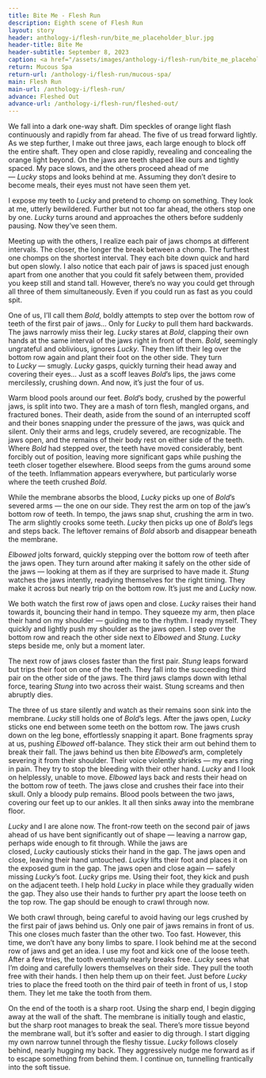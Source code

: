 ```yaml
---
title: Bite Me - Flesh Run
description: Eighth scene of Flesh Run
layout: story
header: anthology-i/flesh-run/bite_me_placeholder_blur.jpg
header-title: Bite Me
header-subtitle: September 8, 2023
caption: <a href="/assets/images/anthology-i/flesh-run/bite_me_placeholder.jpg" target="_blank">A.I. placeholder artwork</a> generated using <a href="https://creator.nightcafe.studio/creation/BRuyOXRG0OyxsEykBo1I" target="_blank">NightCafe Stable Diffusion v1.5 ⧉</a> — <a href="https://creativecommons.org/publicdomain/zero/1.0/" target="_blank">CC0 1.0 ⧉</a>
return: Mucous Spa
return-url: /anthology-i/flesh-run/mucous-spa/
main: Flesh Run
main-url: /anthology-i/flesh-run/
advance: Fleshed Out
advance-url: /anthology-i/flesh-run/fleshed-out/
---
```


We fall into a dark one-way shaft. Dim speckles of orange light flash continuously and rapidly from far ahead. The five of us tread forward lightly. As we step further, I make out three jaws, each large enough to block off the entire shaft. They open and close rapidly, revealing and concealing the orange light beyond. On the jaws are teeth shaped like ours and tightly spaced. My pace slows, and the others proceed ahead of me — *Lucky* stops and looks behind at me. Assuming they don’t desire to become meals, their eyes must not have seen them yet.

I expose my teeth to *Lucky* and pretend to chomp on something. They look at me, utterly bewildered. Further but not too far ahead, the others stop one by one. *Lucky* turns around and approaches the others before suddenly pausing. Now they’ve seen them.

Meeting up with the others, I realize each pair of jaws chomps at different intervals. The closer, the longer the break between a chomp. The furthest one chomps on the shortest interval. They each bite down quick and hard but open slowly. I also notice that each pair of jaws is spaced just enough apart from one another that you could fit safely between them, provided you keep still and stand tall. However, there’s no way you could get through all three of them simultaneously. Even if you could run as fast as you could spit.

One of us, I’ll call them *Bold*, boldly attempts to step over the bottom row of teeth of the first pair of jaws… Only for *Lucky* to pull them hard backwards. The jaws narrowly miss their leg. *Lucky* stares at *Bold*, clapping their own hands at the same interval of the jaws right in front of them. *Bold*, seemingly ungrateful and oblivious, ignores *Lucky*. They then lift their leg over the bottom row again and plant their foot on the other side. They turn to *Lucky* — smugly. *Lucky* gasps, quickly turning their head away and covering their eyes… Just as a scoff leaves *Bold*’s lips, the jaws come mercilessly, crushing down. And now, it’s just the four of us.

Warm blood pools around our feet. *Bold*’s body, crushed by the powerful jaws, is split into two. They are a mash of torn flesh, mangled organs, and fractured bones. Their death, aside from the sound of an interrupted scoff and their bones snapping under the pressure of the jaws, was quick and silent. Only their arms and legs, crudely severed, are recognizable. The jaws open, and the remains of their body rest on either side of the teeth. Where *Bold* had stepped over, the teeth have moved considerably, bent forcibly out of position, leaving more significant gaps while pushing the teeth closer together elsewhere. Blood seeps from the gums around some of the teeth. Inflammation appears everywhere, but particularly worse where the teeth crushed *Bold*.

While the membrane absorbs the blood, *Lucky* picks up one of *Bold*’s severed arms — the one on our side. They rest the arm on top of the jaw’s bottom row of teeth. In tempo, the jaws snap shut, crushing the arm in two. The arm slightly crooks some teeth. *Lucky* then picks up one of *Bold*’s legs and steps back. The leftover remains of *Bold* absorb and disappear beneath the membrane.

*Elbowed* jolts forward, quickly stepping over the bottom row of teeth after the jaws open. They turn around after making it safely on the other side of the jaws — looking at them as if they are surprised to have made it. *Stung* watches the jaws intently, readying themselves for the right timing. They make it across but nearly trip on the bottom row. It’s just me and *Lucky* now.

We both watch the first row of jaws open and close. *Lucky* raises their hand towards it, bouncing their hand in tempo. They squeeze my arm, then place their hand on my shoulder — guiding me to the rhythm. I ready myself. They quickly and lightly push my shoulder as the jaws open. I step over the bottom row and reach the other side next to *Elbowed* and *Stung*. *Lucky* steps beside me, only but a moment later.

The next row of jaws closes faster than the first pair. *Stung* leaps forward but trips their foot on one of the teeth. They fall into the succeeding third pair on the other side of the jaws. The third jaws clamps down with lethal force, tearing *Stung* into two across their waist. Stung screams and then abruptly dies.

The three of us stare silently and watch as their remains soon sink into the membrane. *Lucky* still holds one of *Bold*’s legs. After the jaws open, *Lucky* sticks one end between some teeth on the bottom row. The jaws crush down on the leg bone, effortlessly snapping it apart. Bone fragments spray at us, pushing *Elbowed* off-balance. They stick their arm out behind them to break their fall. The jaws behind us then bite *Elbowed*’s arm, completely severing it from their shoulder. Their voice violently shrieks — my ears ring in pain. They try to stop the bleeding with their other hand. *Lucky* and I look on helplessly, unable to move. *Elbowed* lays back and rests their head on the bottom row of teeth. The jaws close and crushes their face into their skull. Only a bloody pulp remains. Blood pools between the two jaws, covering our feet up to our ankles. It all then sinks away into the membrane floor.

*Lucky* and I are alone now. The front-row teeth on the second pair of jaws ahead of us have bent significantly out of shape — leaving a narrow gap, perhaps wide enough to fit through. While the jaws are closed, *Lucky* cautiously sticks their hand in the gap. The jaws open and close, leaving their hand untouched. *Lucky* lifts their foot and places it on the exposed gum in the gap. The jaws open and close again — safely missing *Lucky*’s foot. *Lucky* grips me. Using their foot, they kick and push on the adjacent teeth. I help hold *Lucky* in place while they gradually widen the gap. They also use their hands to further pry apart the loose teeth on the top row. The gap should be enough to crawl through now.

We both crawl through, being careful to avoid having our legs crushed by the first pair of jaws behind us. Only one pair of jaws remains in front of us. This one closes much faster than the other two. Too fast. However, this time, we don’t have any bony limbs to spare. I look behind me at the second row of jaws and get an idea. I use my foot and kick one of the loose teeth. After a few tries, the tooth eventually nearly breaks free. *Lucky* sees what I’m doing and carefully lowers themselves on their side. They pull the tooth free with their hands. I then help them up on their feet. Just before *Lucky* tries to place the freed tooth on the third pair of teeth in front of us, I stop them. They let me take the tooth from them.

On the end of the tooth is a sharp root. Using the sharp end, I begin digging away at the wall of the shaft. The membrane is initially tough and elastic, but the sharp root manages to break the seal. There’s more tissue beyond the membrane wall, but it’s softer and easier to dig through. I start digging my own narrow tunnel through the fleshy tissue. *Lucky* follows closely behind, nearly hugging my back. They aggressively nudge me forward as if to escape something from behind them. I continue on, tunnelling frantically into the soft tissue.